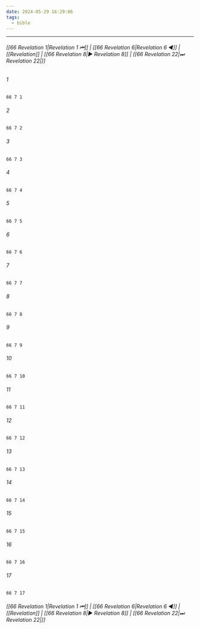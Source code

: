 ```yaml
---
date: 2024-05-29 16:29:06
tags:
  - bible
---
```

___

###### [[66 Revelation 1|Revelation 1 ⏮]] | [[66 Revelation 6|Revelation 6 ◀]] | [[Revelation]] | [[66 Revelation 8|▶ Revelation 8]] | [[66 Revelation 22|⏭ Revelation 22|]]

###### 1
``` verse
66 7 1 
```
###### 2
``` verse
66 7 2 
```
###### 3
``` verse
66 7 3 
```
###### 4
``` verse
66 7 4 
```
###### 5
``` verse
66 7 5 
```
###### 6
``` verse
66 7 6 
```
###### 7
``` verse
66 7 7 
```
###### 8
``` verse
66 7 8 
```
###### 9
``` verse
66 7 9 
```
###### 10
``` verse
66 7 10 
```
###### 11
``` verse
66 7 11 
```
###### 12
``` verse
66 7 12 
```
###### 13
``` verse
66 7 13 
```
###### 14
``` verse
66 7 14 
```
###### 15
``` verse
66 7 15 
```
###### 16
``` verse
66 7 16 
```
###### 17
``` verse
66 7 17 
```

###### [[66 Revelation 1|Revelation 1 ⏮]] | [[66 Revelation 6|Revelation 6 ◀]] | [[Revelation]] | [[66 Revelation 8|▶ Revelation 8]] | [[66 Revelation 22|⏭ Revelation 22|]]

